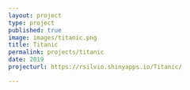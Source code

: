 ```yaml
---
layout: project
type: project
published: true
image: images/titanic.png
title: Titanic
permalink: projects/titanic
date: 2019
projecturl: https://rsilvio.shinyapps.io/Titanic/

---
```


